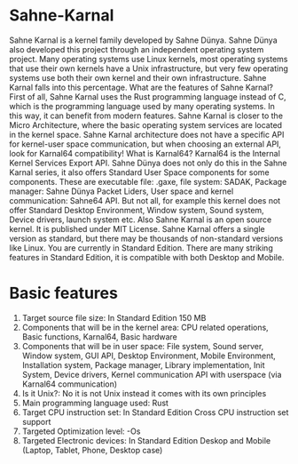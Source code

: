 # Sahne-Karnal
Sahne Karnal is a kernel family developed by Sahne Dünya. Sahne Dünya also developed this project through an independent operating system project. Many operating systems use Linux kernels, most operating systems that use their own kernels have a Unix infrastructure, but very few operating systems use both their own kernel and their own infrastructure. Sahne Karnal falls into this percentage. What are the features of Sahne Karnal? First of all, Sahne Karnal uses the Rust programming language instead of C, which is the programming language used by many operating systems. In this way, it can benefit from modern features. Sahne Karnal is closer to the Micro Architecture, where the basic operating system services are located in the kernel space. Sahne Karnal architecture does not have a specific API for kernel-user space communication, but when choosing an external API, look for Karnal64 compatibility! What is Karnal64? Karnal64 is the Internal Kernel Services Export API. Sahne Dünya does not only do this in the Sahne Karnal series, it also offers Standard User Space components for some components. These are executable file: .gaxe, file system: SADAK, Package manager: Sahne Dünya Packet Liders, User space and kernel communication: Sahne64 API. But not all, for example this kernel does not offer Standard Desktop Environment, Window system, Sound system, Device drivers, launch system etc. Also Sahne Karnal is an open source kernel. It is published under MIT License. Sahne Karnal offers a single version as standard, but there may be thousands of non-standard versions like Linux. You are currently in Standard Edition. There are many striking features in Standard Edition, it is compatible with both Desktop and Mobile.

# Basic features
1. Target source file size: In Standard Edition 150 MB
2. Components that will be in the kernel area: CPU related operations, Basic functions, Karnal64, Basic hardware
3. Components that will be in user space: File system, Sound server, Window system, GUI API, Desktop Environment, Mobile Environment, Installation system, Package manager, Library implementation, Init System, Device drivers, Kernel communication API with userspace (via Karnal64 communication)
4. Is it Unix?: No it is not Unix instead it comes with its own principles
5. Main programming language used: Rust
6. Target CPU instruction set: In Standard Edition Cross CPU instruction set support
7. Targeted Optimization level: -Os
8. Targeted Electronic devices: In Standard Edition Deskop and Mobile (Laptop, Tablet, Phone, Desktop case)

